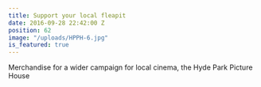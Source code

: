 ```yaml
---
title: Support your local fleapit
date: 2016-09-28 22:42:00 Z
position: 62
image: "/uploads/HPPH-6.jpg"
is_featured: true
---
```


Merchandise for a wider campaign for local cinema, the Hyde Park Picture House